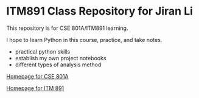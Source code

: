 # ITM891 Class Repository for Jiran Li
This repository is for CSE 801A/ITM891 learning.
 
I hope to learn Python in this course, practice, and take notes.
 * practical python skills
 * establish my own project notebooks
 * different types of analysis method

 
 [Homepage for CSE 801A](https://d2l.msu.edu/d2l/home/1670424)
 
 [Homepage for ITM 891](https://d2l.msu.edu/d2l/home/1656899) 
